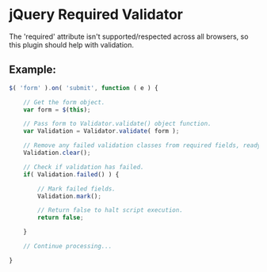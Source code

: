 # jQuery Required Validator

The 'required' attribute isn't supported/respected across all browsers, so this plugin should help with validation.

## Example:

```javascript
$( 'form' ).on( 'submit', function ( e ) {

    // Get the form object.
    var form = $(this);

    // Pass form to Validator.validate() object function.
    var Validation = Validator.validate( form );

    // Remove any failed validation classes from required fields, ready for next validation check.
    Validation.clear();

    // Check if validation has failed.
    if( Validation.failed() ) {

        // Mark failed fields.
        Validation.mark();

        // Return false to halt script execution.
        return false;

    }

    // Continue processing...

}
```
